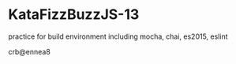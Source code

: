 # KataFizzBuzzJS-13

practice for build environment including
mocha, chai, es2015, eslint

crb@ennea8
